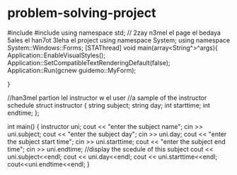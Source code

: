 # problem-solving-project
#include<iostream>
#include<string>
using namespace std;
// 2zay n3mel el page el bedaya 5ales el han7ot 3leha el project
using namespace System;
using namespace System::Windows::Forms;
[STAThread]
void main(array<String^>^args){
	Application::EnableVisualStyles();
	Application::SetCompatibleTextRenderingDefault(false);
	Application::Run(gcnew guidemo::MyForm);
	
}

//han3mel partion lel instructor w el user
//a sample of the instructor schedule
struct instructor
{
    string subject;
    string day;
    int starttime;
    int endtime;
};

int main() {
    instructor uni;
    cout << "enter the subject name";
        cin >> uni.subject;
    cout << "enter the subject day";
        cin >> uni.day;
    cout << "enter the subject start time";
        cin >> uni.starttime;
    cout << "enter the subject end time";
        cin >> uni.endtime;
    //display the scedule of this subject
    cout << uni.subject<<endl;
    cout << uni.day<<endl;
    cout << uni.starttime<<endl;
    cout<<uni.endtime<<endl;
}

